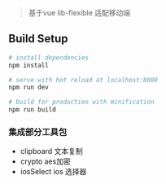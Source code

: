 
> 基于vue lib-flexible 适配移动端

## Build Setup

``` bash
# install dependencies
npm install

# serve with hot reload at localhost:8080
npm run dev

# build for production with minification
npm run build
```

### 集成部分工具包
- clipboard 文本复制
- crypto aes加密
- iosSelect ios 选择器 
